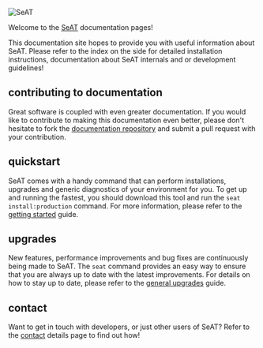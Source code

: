 ![SeAT](http://i.imgur.com/aPPOxSK.png)

Welcome to the [SeAT](https://github.com/eveseat/seat) documentation pages!

This documentation site hopes to provide you with useful information about SeAT. Please refer to the index on the side for detailed installation instructions, documentation about SeAT internals and or development guidelines!

## contributing to documentation
Great software is coupled with even greater documentation. If you would like to contribute to making this documentation even better, please don't hesitate to fork the [documentation repository](https://github.com/eveseat/docs) and submit a pull request with your contribution.

## quickstart
SeAT comes with a handy command that can perform installations, upgrades and generic diagnostics of your environment for you. To get up and running the fastest, you should download this tool and run the `seat install:production` command. For more information, please refer to the [getting started](installation_guides/getting_started/) guide.

## upgrades
New features, performance improvements and bug fixes are continuously being made to SeAT. The `seat` command provides an easy way to ensure that you are always up to date with the latest improvements. For details on how to stay up to date, please refer to the [general upgrades](upgrade_guides/general_upgrades/) guide.

## contact
Want to get in touch with developers, or just other users of SeAT? Refer to the [contact](contact/) details page to find out how!
